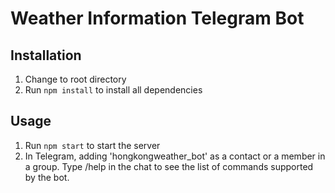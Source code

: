 # Weather Information Telegram Bot

## Installation
1. Change to root directory
2. Run `npm install` to install all dependencies

## Usage
1. Run `npm start` to start the server
2. In Telegram, adding 'hongkongweather_bot' as a contact or a member in a group. Type /help in the chat to see the list of commands supported by the bot.
